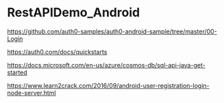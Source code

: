 # RestAPIDemo_Android


https://github.com/auth0-samples/auth0-android-sample/tree/master/00-Login

https://auth0.com/docs/quickstarts



https://docs.microsoft.com/en-us/azure/cosmos-db/sql-api-java-get-started


https://www.learn2crack.com/2016/09/android-user-registration-login-node-server.html
